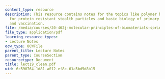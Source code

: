 ```yaml
---
content_type: resource
description: This resource contains notes for the topics like polymer brush theory
  for protein resistant stealth particles and basic biology of primary immune responses
  and vaccination.
file: /media/courses/20-462j-molecular-principles-of-biomaterials-spring-2006/6c5907641d81a012ef8c61a5bd5d8b15_lect19_clean.pdf
file_type: application/pdf
learning_resource_types:
- Lecture Notes
ocw_type: OCWFile
parent_title: Lecture Notes
parent_type: CourseSection
resourcetype: Document
title: lect19_clean.pdf
uid: 6c590764-1d81-a012-ef8c-61a5bd5d8b15
---
```

